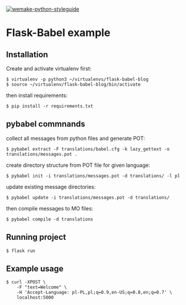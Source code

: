 [![wemake-python-styleguide](https://img.shields.io/badge/style-wemake-000000.svg)](https://github.com/wemake-services/wemake-python-styleguide)

# Flask-Babel example

## Installation

Create and activate virtualenv first:

```
$ virtualenv -p python3 ~/virtualenvs/flask-babel-blog
$ source ~/virtualenv/flask-babel-blog/bin/activate
```

then install requirements:

```
$ pip install -r requirements.txt
```

## pybabel commnands

collect all messages from python files and generate POT:

```
$ pybabel extract -F translations/babel.cfg -k lazy_gettext -o translations/messages.pot .
```

create directory structure from POT file for given language:

```
$ pybabel init -i translations/messages.pot -d translations/ -l pl
```

update existing message directories:

```
$ pybabel update -i translations/messages.pot -d translations/
```

then compile messages to MO files:

```
$ pybabel compile -d translations
```

## Running project

```
$ flask run
```

## Example usage

```
$ curl -XPOST \
    -F "text=Welcome" \
    -H 'Accept-Language: pl-PL,pl;q=0.9,en-US;q=0.8,en;q=0.7' \
    localhost:5000
```
